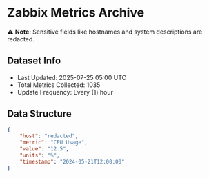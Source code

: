 # Zabbix Metrics Archive

⚠️ **Note**: Sensitive fields like hostnames and system descriptions are redacted.

## Dataset Info
- Last Updated: 2025-07-25 05:00 UTC
- Total Metrics Collected: 1035
- Update Frequency: Every (1) hour

## Data Structure
```json
{
    "host": "redacted",
    "metric": "CPU Usage",
    "value": "12.5",
    "units": "%",
    "timestamp": "2024-05-21T12:00:00"
}
```
